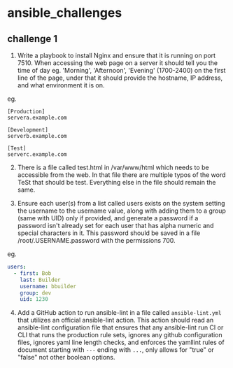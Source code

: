 # ansible_challenges

## challenge 1

1) Write a playbook to install Nginx and ensure that it is running on port 7510. When accessing the web page on a server it should tell you the time of day eg. 'Morning', 'Afternoon', 'Evening' (1700-2400) on the first line of the page, under that it should provide the hostname, IP address, and what environment it is on.

eg.

```console
[Production]
servera.example.com

[Development]
serverb.example.com

[Test]
serverc.example.com
```

2) There is a file called test.html in /var/www/html which needs to be accessible from the web. In that file there are multiple typos of the word TeSt that should be test. Everything else in the file should remain the same.

3) Ensure each user(s) from a list called users exists on the system setting the username to the username value, along with adding them to a group (same with UID) only if provided, and generate a password if a password isn't already set for each user that has alpha numeric and special characters in it. This password should be saved in a file /root/.USERNAME.password with the permissions 700.

eg.

```yaml
users:
  - first: Bob
    last: Builder
    username: bbuilder
    group: dev
    uid: 1230
```

4) Add a GitHub action to run ansible-lint in a file called `ansible-lint.yml` that utilizes an official ansible-lint action. This action should read an ansible-lint configuration file that ensures that any ansible-lint run CI or CLI that runs the production rule sets, ignores any github configuration files, ignores yaml line length checks, and enforces the yamllint rules of document starting with `---` ending with `...`, only allows for "true" or "false" not other boolean options.